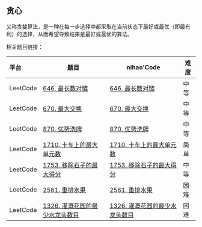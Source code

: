 ## 贪心

又称贪婪算法，是一种在每一步选择中都采取在当前状态下最好或最优（即最有利）的选择，从而希望导致结果是最好或最优的算法。



相关题目链接：

| 平台     | 题目                                                         | nihao'Code                                                   | 难度 |
| :------- | ------------------------------------------------------------ | ------------------------------------------------------------ | ---- |
| LeetCode | [646. 最长数对链](https://leetcode.cn/problems/maximum-length-of-pair-chain/) | [646. 最长数对链](https://github.com/xuhaodong1/nihao_algorithm_notes/blob/5f426c71120556489ce376b9aa2fd55c2983410b/LeetCode/Greed.swift#L13-L24) | 中等 |
| LeetCode | [670. 最大交换](https://leetcode.cn/problems/maximum-swap/)  | [670. 最大交换](https://github.com/xuhaodong1/nihao_algorithm_notes/blob/53e4aaf8f138de20522b440f33bdb583d0e45774/LeetCode/Greed.swift#L26-L44) | 中等 |
| LeetCode | [870. 优势洗牌](https://leetcode.cn/problems/advantage-shuffle/) | [870. 优势洗牌](https://github.com/xuhaodong1/nihao_algorithm_notes/blob/5e7e3089c3da788686a1f96cdb2d84a9ca7d1ccd/LeetCode/Greed.swift#L46-L62) | 中等 |
| LeetCode | [1710. 卡车上的最大单元数](https://leetcode.cn/problems/maximum-units-on-a-truck/description/) | [1710. 卡车上的最大单元数](https://github.com/xuhaodong1/nihao_algorithm_notes/blob/f1259fd575c0df41c3fc53b12ba2a8bee1c44796/LeetCode/Greed.swift#L64-L71) | 简单 |
| LeetCode | [1753. 移除石子的最大得分](https://leetcode.cn/problems/maximum-score-from-removing-stones/) | [1753. 移除石子的最大得分](https://github.com/xuhaodong1/nihao_algorithm_notes/blob/a1a3953fdeb186ef231ba74e52793f02b9de0c38/LeetCode/Greed.swift#L73-L78) | 中等 |
| LeetCode | [2561. 重排水果](https://leetcode.cn/problems/rearranging-fruits/description/) | [2561. 重排水果](https://github.com/xuhaodong1/nihao_algorithm_notes/blob/fe73fc1dd22bbfbd8087e619c416c7fe8574af23/LeetCode/Greed.swift#L80-L99) | 困难 |
| LeetCode | [1326. 灌溉花园的最少水龙头数目](https://leetcode.cn/problems/minimum-number-of-taps-to-open-to-water-a-garden/description/) | [1326. 灌溉花园的最少水龙头数目](https://github.com/xuhaodong1/nihao_algorithm_notes/blob/74949c944e4566bf6438c5fa26232e9bf25f77e7/LeetCode/Greed.swift#L101-L120) | 困难 |

